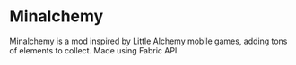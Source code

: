 # Minalchemy

Minalchemy is a mod inspired by Little Alchemy mobile games, adding tons of elements to collect.
Made using Fabric API.
